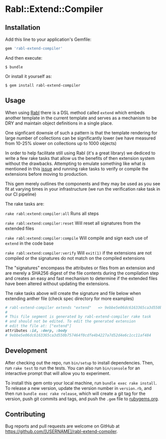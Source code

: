 # Rabl::Extend::Compiler
## Installation

Add this line to your application's Gemfile:

```ruby
gem 'rabl-extend-compiler'
```

And then execute:

    $ bundle

Or install it yourself as:

    $ gem install rabl-extend-compiler

## Usage

When using [Rabl](https://github.com/nesquena/rabl) there is a DSL method called `extend` which embeds another template in the current template and serves as a
mechanism to be DRY and maintain object definitions in a single place.

One signficant downsie of such a pattern is that the template rendering for large number of collections can be significantly lower (we have measured from 10-25% slower on collections up to 1000 objects)

In order to help facilitate still using Rabl (it's a great library) we dediced to write a few rake tasks that allow us the benefits of then extension system
without the drawbacks. Attempting to emulate something like what is mentioned in this [issue](https://github.com/nesquena/rabl/issues/500) and running rake tasks to verify or compile the extensions before moving to production.

This gem merely outlines the components and they may be used as you see fit at varying times in your infrastructure (we run the verification rake task in our CI pipeline)

The rake tasks are:

`rake rabl:extend:compiler:all` Runs all steps

`rake rabl:extend:compiler:reset` Will reset all signatures from the extended files

`rake rabl:extend:compiler:compile` Will compile and sign each use of `extend` in the code base

`rake rabl:extend:compiler:verify` Will `exit(1)` if the extensions are not compiled or the signatures do not match on the compiled extensions


The "signatures" encompass the attributes or files from an extension and are merely a SHA256 digest of the file contents during the compilation step and creates an easy and fast mechanism to determine if the extended files have been altered without updating the extensions.

The rake tasks above will create the signature and file below when extending anther file (check spec directory for more examples)

```ruby
# rabl-extend-compiler extends "extend"   => 9ebbe5e06dc6163365ca3d550b757464f0cdfe4b4227a7d52d4e6c1cc11af484
#
# This file segment is generated by rabl-extend-compiler rake task
# and should not be edited. To edit the generated extension
# edit the file at: ["extend"]
attributes :id, :derp, :body
# 9ebbe5e06dc6163365ca3d550b757464f0cdfe4b4227a7d52d4e6c1cc11af484
```

## Development

After checking out the repo, run `bin/setup` to install dependencies. Then, run `rake test` to run the tests. You can also run `bin/console` for an interactive prompt that will allow you to experiment.

To install this gem onto your local machine, run `bundle exec rake install`. To release a new version, update the version number in `version.rb`, and then run `bundle exec rake release`, which will create a git tag for the version, push git commits and tags, and push the `.gem` file to [rubygems.org](https://rubygems.org).

## Contributing

Bug reports and pull requests are welcome on GitHub at https://github.com/[USERNAME]/rabl-extend-compiler.
